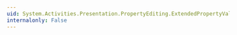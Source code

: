 ```yaml
---
uid: System.Activities.Presentation.PropertyEditing.ExtendedPropertyValueEditor.ExtendedEditorTemplate
internalonly: False
---
```

